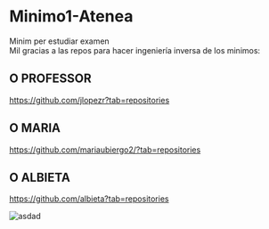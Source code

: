 # Minimo1-Atenea
Minim per estudiar examen  
Mil gracias a las repos para hacer ingeniería inversa de los minimos:

## O PROFESSOR  
https://github.com/jlopezr?tab=repositories  

## O MARIA
https://github.com/mariaubiergo2/?tab=repositories  

## O ALBIETA
https://github.com/albieta?tab=repositories

![asdad](https://pbs.twimg.com/media/Ffw2og6WYAI1xx6.jpg)
